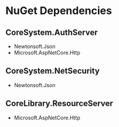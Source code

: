 ﻿# NuGet Dependencies

## CoreSystem.AuthServer
* Newtonsoft.Json
* Microsoft.AspNetCore.Http

## CoreSystem.NetSecurity
* Newtonsoft.Json

## CoreLibrary.ResourceServer
* Microsoft.AspNetCore.Http

